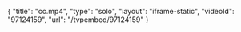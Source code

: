 {
    "title": "cc.mp4",
    "type": "solo",
    "layout": "iframe-static",
    "videoId": "97124159",
    "url": "\/tvpembed\/97124159"
}